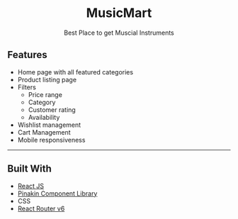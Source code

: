 <div align="center">
<h1 align="center">MusicMart</h1>
<p align="center">Best Place to get Muscial Instruments</p>

</div>

## Features

- Home page with all featured categories
- Product listing page
- Filters
  - Price range
  - Category
  - Customer rating
  - Availability
- Wishlist management
- Cart Management
- Mobile responsiveness

---

## Built With

- [React JS](https://reactjs.org/)
- [Pinakin Component Library](https://pinakin-ui.netlify.app/)
- CSS
- [React Router v6](https://reactrouter.com/)
